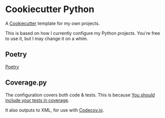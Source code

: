 # Cookiecutter Python

A [Cookiecutter](https://cookiecutter.io) template for my own projects.

This is based on how I currently configure my Python projects.
You're free to use it, but I may change it on a whim.


## Poetry

[Poetry]()

## Coverage.py

The configuration covers both code & tests.
This is because [You should include your tests in coverage](https://nedbatchelder.com/blog/202008/you_should_include_your_tests_in_coverage.html).

It also outputs to XML, for use with [Codecov.io](https://codecov.io).

